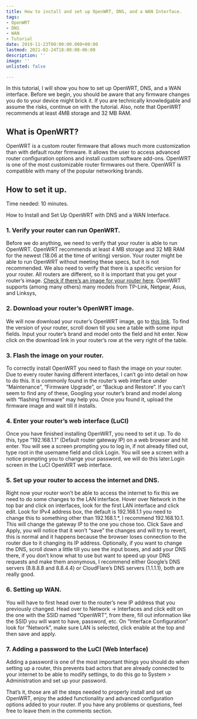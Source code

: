```yaml
---
title: How to install and set up OpenWRT, DNS, and a WAN Interface.
tags:
- OpenWRT
- DNS
- WAN
- Tutorial
date: 2019-11-23T00:00:00.000+00:00
lastmod: 2021-02-24T18:00:00-06:00
description: ''
image: ''
unlisted: false

---
```

In this tutorial, I will show you how to set up OpenWRT, DNS, and a WAN interface. Before we begin, you should be aware that any firmware changes you do to your device might brick it. If you are technically knowledgable and assume the risks, continue on with the tutorial. Also, note that OpenWRT recommends at least 4MB storage and 32 MB RAM.

## What is OpenWRT?

OpenWRT is a custom router firmware that allows much more customization than with default router firmware. It allows the user to access advanced router configuration options and install custom software add-ons. OpenWRT is one of the most customizable router firmwares out there. OpenWRT is compatible with many of the popular networking brands.

## How to set it up.

Time needed: 10 minutes.

How to Install and Set Up OpenWRT with DNS and a WAN Interface.

### 1. Verify your router can run OpenWRT.

Before we do anything, we need to verify that your router is able to run OpenWRT. OpenWRT recommends at least 4 MB storage and 32 MB RAM for the newest (18.06 at the time of writing) version. Your router might be able to run OpenWRT without meeting these specs, but it is not recommended. We also need to verify that there is a specific version for your router. All routers are different, so it is important that you get your router’s image. [Check if there’s an image for your router here](https://openwrt.org/toh/views/toh_fwdownload?dataflt%5B0%5D=supported%20current%20rel_%3D18.06.5). OpenWRT supports (among many others) many models from TP-Link, Netgear, Asus, and Linksys,

### 2. Download your router’s OpenWRT image.

We will now download your router’s OpenWRT image, go to [this link](https://openwrt.org/toh/views/toh_fwdownload?dataflt%5B0%5D=supported%20current%20rel_%3D18.06.5). To find the version of your router, scroll down till you see a table with some input fields. Input your router’s brand and model onto the field and hit enter. Now click on the download link in your router’s row at the very right of the table.

### 3. Flash the image on your router.

To correctly install OpenWRT you need to flash the image on your router. Due to every router having different interfaces, I can’t go into detail on how to do this. It is commonly found in the router’s web interface under “Maintenance”, “Firmware Upgrade”, or “Backup and Restore”. If you can’t seem to find any of these, Googling your router’s brand and model along with “flashing firmware” may help you. Once you found it, upload the firmware image and wait till it installs.

### 4. Enter your router’s web interface (LuCI)

Once you have finished installing OpenWRT, you need to set it up. To do this, type “192.168.1.1” (Default router gateway IP) on a web browser and hit enter. You will see a screen prompting you to log in, if not already filled out, type root in the username field and click Login. You will see a screen with a notice prompting you to change your password, we will do this later.Login screen in the LuCI OpenWRT web interface.

### 5. Set up your router to access the internet and DNS.

Right now your router won’t be able to access the internet to fix this we need to do some changes to the LAN interface. Hover over Network in the top bar and click on interfaces, look for the first LAN interface and click edit. Look for IPv4 address box, the default is 192.168.1.1 you need to change this to something other than 192.168.1.\*, I recommend 192.168.10.1. This will change the gateway IP to the one you chose too. Click Save and Apply, you will notice that it won’t “save” the changes and will try to revert, this is normal and it happens because the browser loses connection to the router due to it changing its IP address. Optionally, if you want to change the DNS, scroll down a little till you see the input boxes, and add your DNS there, if you don’t know what to use but want to speed up your DNS requests and make them anonymous, I recommend either Google’s DNS servers (8.8.8.8 and 8.8.4.4) or CloudFlare’s DNS servers (1.1.1.1), both are really good.

### 6. Setting up WAN.

You will have to first head over to the router’s new IP address that you previously changed. Head over to Network -> Interfaces and click edit on the one with the SSID named “OpenWRT”, from there, fill out information like the SSID you will want to have, password, etc. On “Interface Configuration” look for “Network”, make sure LAN is selected, click enable at the top and then save and apply.

### 7. Adding a password to the LuCI (Web Interface)

Adding a password is one of the most important things you should do when setting up a router, this prevents bad actors that are already connected to your internet to be able to modify settings, to do this go to System > Administration and set up your password.

That’s it, those are all the steps needed to properly install and set up OpenWRT, enjoy the added functionality and advanced configuration options added to your router. If you have any problems or questions, feel free to leave them in the comments section.